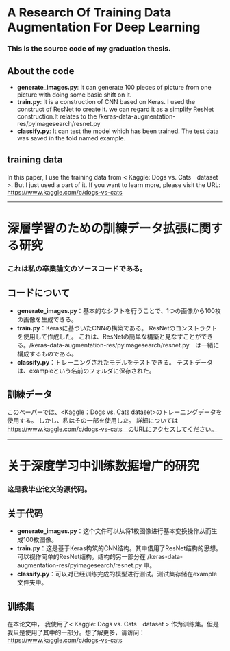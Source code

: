 # A Research Of Training Data Augmentation For Deep Learning

### This is the source code of my graduation thesis.

## About the code

- **generate_images.py**: It can generate 100 pieces of picture from one picture with doing some basic shift on it.
- **train.py**: It is a construction of CNN based on Keras. I used the construct of ResNet to create it. we can regard it as a simplify ResNet construction.It relates to the /keras-data-augmentation-res/pyimagesearch/resnet.py
- **classify.py**: It can test the model which has been trained. The test data was saved in the fold named example.

## training data

In this paper, I use the training data from < Kaggle: Dogs vs. Cats　dataset >. But I just used a part of it. If you want to learn more, please visit the URL: https://www.kaggle.com/c/dogs-vs-cats
 
 
---  
    

# 深層学習のための訓練データ拡張に関する研究

### これは私の卒業論文のソースコードである。

## コードについて

- **generate_images.py**：基本的なシフトを行うことで、1つの画像から100枚の画像を生成できる。
- **train.py**：Kerasに基づいたCNNの構築である。 ResNetのコンストラクトを使用して作成した。 これは、ResNetの簡単な構築と見なすことができる。/keras-data-augmentation-res/pyimagesearch/resnet.py　は一緒に構成するものである。
- **classify.py**：トレーニングされたモデルをテストできる。 テストデータは、exampleという名前のフォルダに保存された。

## 訓練データ

このペーパーでは、<Kaggle：Dogs vs. Cats dataset>のトレーニングデータを使用する。 しかし、私はその一部を使用した。 詳細については　https://www.kaggle.com/c/dogs-vs-cats　のURLにアクセスしてください。

---

# 关于深度学习中训练数据增广的研究

### 这是我毕业论文的源代码。

## 关于代码

- **generate_images.py**：这个文件可以从将1枚图像进行基本变换操作从而生成100枚图像。
- **train.py**：这是基于Keras构筑的CNN结构。其中借用了ResNet结构的思想。可以视作简单的ResNet结构。结构的另一部分在 /keras-data-augmentation-res/pyimagesearch/resnet.py 中。
- **classify.py**：可以对已经训练完成的模型进行测试。测试集存储在example文件夹中。

## 训练集

在本论文中， 我使用了< Kaggle: Dogs vs. Cats　dataset > 作为训练集。但是我只是使用了其中的一部分。想了解更多，请访问：https://www.kaggle.com/c/dogs-vs-cats

